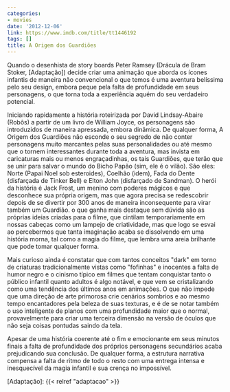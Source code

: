 ```yaml
---
categories:
- movies
date: '2012-12-06'
link: https://www.imdb.com/title/tt1446192
tags: []
title: A Origem dos Guardiões
---
```


Quando o desenhista de story boards Peter Ramsey (Drácula de Bram Stoker, [Adaptação]) decide criar uma animação que aborda os ícones infantis de maneira não convencional o que temos é uma aventura belíssima pelo seu design, embora peque pela falta de profundidade em seus personagens, o que torna toda a experiência aquém do seu verdadeiro potencial.

Iniciando rapidamente a história roteirizada por David Lindsay-Abaire (Robôs) a partir de um livro de William Joyce, os personagens são introduzidos de maneira apressada, embora dinâmica. De qualquer forma, A Origem dos Guardiões não esconde o seu segredo de não conter personagens muito marcantes pelas suas personalidades ou até mesmo que o tornem interessantes durante toda a aventura, mas invista em caricaturas mais ou menos engraçadinhas, os tais Guardiões, que terão que se unir para salvar o mundo do Bicho Papão (sim, ele é o vilão). São eles: Norte (Papai Noel sob esteroides), Coelhão (idem), Fada do Dente (disfarçada de Tinker Bell) e Elton John (disfarçado de Sandman). O herói da história é Jack Frost, um menino com poderes mágicos e que desconhece sua própria origem, mas que agora precisa se redescobrir depois de se divertir por 300 anos de maneira inconsequente para virar também um Guardião. o que ganha mais destaque sem dúvida são as próprias ideias criadas para o filme, que cintilam temporariamente em nossas cabeças como um lampejo de criatividade, mas que logo se esvai ao percebermos que tanta imaginação acaba se dissolvendo em uma história morna, tal como a magia do filme, que lembra uma areia brilhante que pode tomar qualquer forma.

Mais curioso ainda é constatar que com tantos conceitos "dark" em torno de criaturas tradicionalmente vistas como "fofinhas" e inocentes a falta de humor negro e o cinismo típico em filmes que tentam conquistar tanto o público infantil quanto adultos é algo notável, e que vem se cristalizando como uma tendência dos últimos anos em animações. O que não impede que uma direção de arte primorosa crie cenários sombrios e ao mesmo tempo encantadores pela beleza de suas texturas, e é de se notar também o uso inteligente de planos com uma profundidade maior que o normal, provavelmente para criar uma terceira dimensão na versão de óculos que não seja coisas pontudas saindo da tela.

Apesar de uma história coerente até o fim e emocionante em seus minutos finais a falta de profundidade dos próprios personagens secundários acaba prejudicando sua conclusão. De qualquer forma, a estrutura narrativa compensa a falta de ritmo de todo o resto com uma entrega intensa e inesquecível da magia infantil e sua crença no impossível.

[Adaptação]: {{< relref "adaptacao" >}}